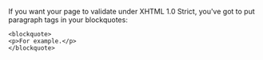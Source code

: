 If you want your page to validate under XHTML 1.0 Strict, you've got to put paragraph tags in your blockquotes:

    <blockquote>
    <p>For example.</p>
    </blockquote>
